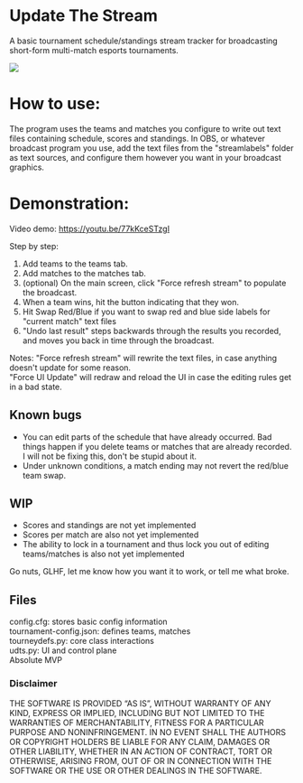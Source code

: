 # Update The Stream
A basic tournament schedule/standings stream tracker for broadcasting short-form multi-match esports tournaments.

<img src="https://chhopsky.github.io/UDTS-demo.png">

# How to use:
The program uses the teams and matches you configure to write out text files containing schedule, scores and standings. In OBS, or whatever broadcast program you use, add the text files from the "streamlabels" folder as text sources, and configure them however you want in your broadcast graphics.

# Demonstration:
Video demo: https://youtu.be/77kKceSTzgI

Step by step:  
1. Add teams to the teams tab.  
2. Add matches to the matches tab.  
3. (optional) On the main screen, click "Force refresh stream" to populate the broadcast.  
4. When a team wins, hit the button indicating that they won.  
5. Hit Swap Red/Blue if you want to swap red and blue side labels for "current match" text files  
6. "Undo last result" steps backwards through the results you recorded, and moves you back in time through the broadcast.  

Notes:
"Force refresh stream" will rewrite the text files, in case anything doesn't update for some reason.  
"Force UI Update" will redraw and reload the UI in case the editing rules get in a bad state.  

## Known bugs
- You can edit parts of the schedule that have already occurred. Bad things happen if you delete teams or matches that are already recorded. I will not be fixing this, don't be stupid about it.
- Under unknown conditions, a match ending may not revert the red/blue team swap.

## WIP
- Scores and standings are not yet implemented
- Scores per match are also not yet implemented
- The ability to lock in a tournament and thus lock you out of editing teams/matches is also not yet implemented

Go nuts, GLHF, let me know how you want it to work, or tell me what broke.

## Files
config.cfg: stores basic config information  
tournament-config.json: defines teams, matches  
tourneydefs.py: core class interactions  
udts.py: UI and control plane  
Absolute MVP

### Disclaimer
THE SOFTWARE IS PROVIDED “AS IS”, WITHOUT WARRANTY OF ANY KIND, EXPRESS OR IMPLIED, INCLUDING BUT NOT LIMITED TO THE WARRANTIES OF MERCHANTABILITY, FITNESS FOR A PARTICULAR PURPOSE AND NONINFRINGEMENT. IN NO EVENT SHALL THE AUTHORS OR COPYRIGHT HOLDERS BE LIABLE FOR ANY CLAIM, DAMAGES OR OTHER LIABILITY, WHETHER IN AN ACTION OF CONTRACT, TORT OR OTHERWISE, ARISING FROM, OUT OF OR IN CONNECTION WITH THE SOFTWARE OR THE USE OR OTHER DEALINGS IN THE SOFTWARE.
